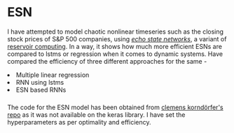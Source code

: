 # ESN
I have attempted to model chaotic nonlinear timeseries such as the closing stock prices of S&P 500 companies, using  [*echo state networks*](http://www.scholarpedia.org/article/Echo_state_network), a variant of [reservoir computing](https://en.wikipedia.org/wiki/Reservoir_computing).
In a way, it shows how much more efficient ESNs are compared to lstms or regression when it comes to dynamic systems.
Have compared the efficiency of three different approaches for the same - 
<li> Multiple linear regression
<li> RNN using lstms
<li> ESN based RNNs

###
The code for the ESN model has been obtained from [clemens korndörfer's repo](https://github.com/cknd/pyESN) as it was not available on the keras library. 
I have set the hyperparameters as per optimality and efficiency.
